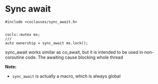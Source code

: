# Sync await

```
#include <coclasses/sync_await.h>


cocls::mutex mx;
///
auto ownership = sync_await mx.lock();
```

sync_await works similar as co_await, but it is intended to be used in non-coroutine code.
The awaiting cause blocking whole thread

**Note:** 
* `sync_await` is actually a macro, which is always global



